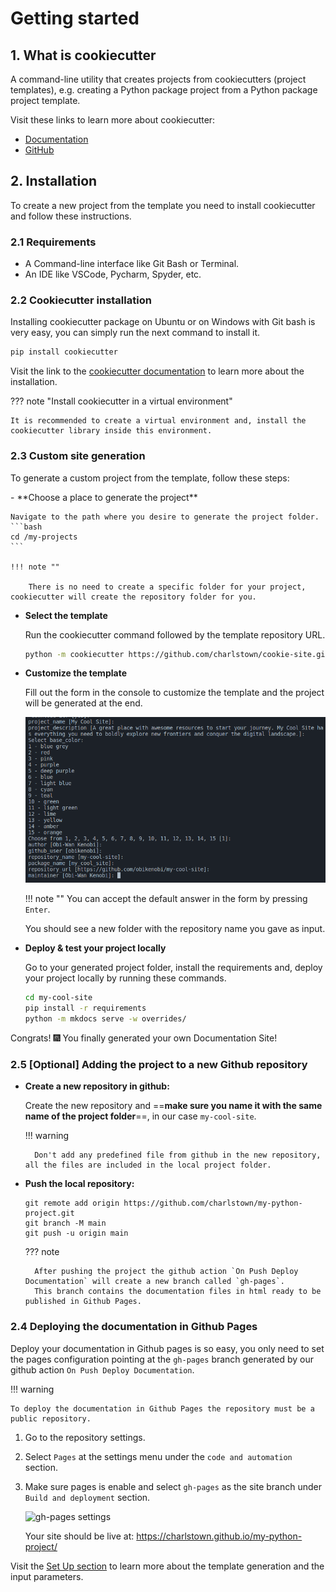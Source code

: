 # Getting started

## 1. What is cookiecutter

A command-line utility that creates projects from cookiecutters (project templates), e.g. creating a Python package project from a Python package project template.

Visit these links to learn more about cookiecutter:

- [Documentation](https://cookiecutter.readthedocs.io/)
- [GitHub](https://github.com/cookiecutter/cookiecutter)


## 2. Installation

To create a new project from the template you need to install cookiecutter and follow these instructions.

### 2.1 Requirements

- A Command-line interface like Git Bash or Terminal.
- An IDE like VSCode, Pycharm, Spyder, etc.

### 2.2 Cookiecutter installation

Installing cookiecutter package on Ubuntu or on Windows with Git bash is very easy, you can simply run the next command to install it.

```bash
pip install cookiecutter
```

Visit the link to the [cookiecutter documentation](https://cookiecutter.readthedocs.io/en/stable/installation.html#install-cookiecutter) to learn more about the installation.

??? note "Install cookiecutter in a virtual environment"

    It is recommended to create a virtual environment and, install the cookiecutter library inside this environment.


### 2.3 Custom site generation

To generate a custom project from the template, follow these steps:

<div class="steps" markdown>
- **Choose a place to generate the project**

    Navigate to the path where you desire to generate the project folder.
    ```bash
    cd /my-projects
    ```
    
    !!! note ""

        There is no need to create a specific folder for your project, cookiecutter will create the repository folder for you.

- **Select the template**
    
    Run the cookiecutter command followed by the template repository URL.
    ```bash
    python -m cookiecutter https://github.com/charlstown/cookie-site.git
    ```

- **Customize the template**

    Fill out the form in the console to customize the template and the project will be generated at the end.

    ![project-generation](/assets/images/ug-getting-started-cookiecutter-form.png)

    !!! note ""
        You can accept the default answer in the form by pressing `Enter`.

    You should see a new folder with the repository name you gave as input.

- **Deploy & test your project locally**

    Go to your generated project folder, install the requirements and, deploy your project locally by running these commands.

    ```bash
    cd my-cool-site
    pip install -r requirements
    python -m mkdocs serve -w overrides/
    ```

Congrats! :fireworks: You finally generated your own Documentation Site!

</div>

### 2.5 [Optional] Adding the project to a new Github repository

<div class="steps" markdown>

- **Create a new repository in github:**

    Create the new repository and ==**make sure you name it with the same name of the project folder**==, in our case `my-cool-site`.
    
    !!! warning

        Don't add any predefined file from github in the new repository, all the files are included in the local project folder.

- **Push the local repository:**

    ```
    git remote add origin https://github.com/charlstown/my-python-project.git
    git branch -M main
    git push -u origin main
    ```

    ??? note

        After pushing the project the github action `On Push Deploy Documentation` will create a new branch called `gh-pages`.
        This branch contains the documentation files in html ready to be published in Github Pages.

</div>

### 2.4 Deploying the documentation in Github Pages

Deploy your documentation in Github pages is so easy, you only need to set the pages configuration pointing at the `gh-pages` branch generated by our github action `On Push Deploy Documentation`.


!!! warning

    To deploy the documentation in Github Pages the repository must be a public repository.

1. Go to the repository settings.
2. Select `Pages` at the settings menu under the `code and automation` section.
3. Make sure pages is enable and select `gh-pages` as the site branch under `Build and deployment` section.

    ![gh-pages settings](../assets/captures/gs-ghpages-settings.png)

     Your site should be live at: https://charlstown.github.io/my-python-project/



Visit the [Set Up section](/user-guide/set-up/) to learn more about the template generation and the input parameters.

</br>
